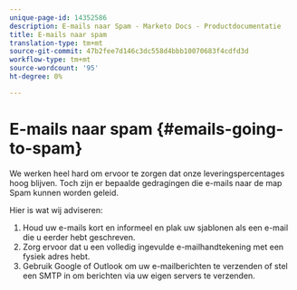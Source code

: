 ```yaml
---
unique-page-id: 14352586
description: E-mails naar Spam - Marketo Docs - Productdocumentatie
title: E-mails naar spam
translation-type: tm+mt
source-git-commit: 47b2fee7d146c3dc558d4bbb10070683f4cdfd3d
workflow-type: tm+mt
source-wordcount: '95'
ht-degree: 0%

---
```



# E-mails naar spam {#emails-going-to-spam}

We werken heel hard om ervoor te zorgen dat onze leveringspercentages hoog blijven. Toch zijn er bepaalde gedragingen die e-mails naar de map Spam kunnen worden geleid.

Hier is wat wij adviseren:

1. Houd uw e-mails kort en informeel en plak uw sjablonen als een e-mail die u eerder hebt geschreven.
1. Zorg ervoor dat u een volledig ingevulde e-mailhandtekening met een fysiek adres hebt.
1. Gebruik Google of Outlook om uw e-mailberichten te verzenden of stel een SMTP in om berichten via uw eigen servers te verzenden.

